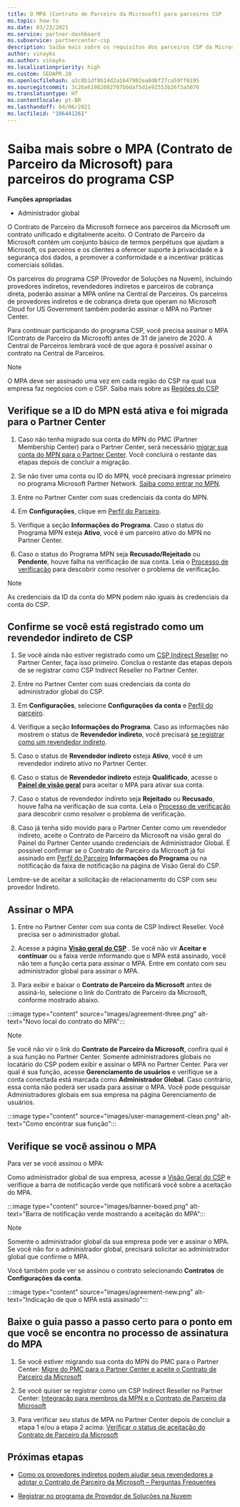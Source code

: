 ```yaml
---
title: O MPA (Contrato de Parceiro da Microsoft) para parceiros CSP
ms.topic: how-to
ms.date: 03/23/2021
ms.service: partner-dashboard
ms.subservice: partnercenter-csp
description: Saiba mais sobre os requisitos dos parceiros CSP da Microsoft para assinar e verificar esse MPA (Contrato de Parceiro da Microsoft) unificado e digitalmente aceito.
author: vinayks
ms.author: vinayks
ms.localizationpriority: high
ms.custom: SEOAPR.20
ms.openlocfilehash: a3c8b1df8b14d2a1647982ea8d6f27ca59ff6195
ms.sourcegitcommit: 3c26a61982082787bbdaf5d1e92553b26f3a5076
ms.translationtype: HT
ms.contentlocale: pt-BR
ms.lasthandoff: 04/06/2021
ms.locfileid: "106441261"
---
```

# <a name="learn-about-the-microsoft-partner-agreement-mpa-for-csp-program-partners"></a>Saiba mais sobre o MPA (Contrato de Parceiro da Microsoft) para parceiros do programa CSP

**Funções apropriadas**

- Administrador global

O Contrato de Parceiro da Microsoft fornece aos parceiros da Microsoft um contrato unificado e digitalmente aceito. O Contrato de Parceiro da Microsoft contém um conjunto básico de termos perpétuos que ajudam a Microsoft, os parceiros e os clientes a oferecer suporte à privacidade e à segurança dos dados, a promover a conformidade e a incentivar práticas comerciais sólidas.

Os parceiros do programa CSP (Provedor de Soluções na Nuvem), incluindo provedores indiretos, revendedores indiretos e parceiros de cobrança direta, poderão assinar a MPA online na Central de Parceiros. Os parceiros de provedores indiretos e de cobrança direta que operam no Microsoft Cloud for US Government também poderão assinar o MPA no Partner Center.

Para continuar participando do programa CSP, você precisa assinar o MPA (Contrato de Parceiro da Microsoft) antes de 31 de janeiro de 2020. A Central de Parceiros lembrará você de que agora é possível assinar o contrato na Central de Parceiros.

>[!NOTE]
>O MPA deve ser assinado uma vez em cada região do CSP na qual sua empresa faz negócios com o CSP. Saiba mais sobre as [Regiões do CSP](regional-authorization-overview.md) 

## <a name="verify-your-mpn-id-is-active-and-migrated-to-partner-center"></a>Verifique se a ID do MPN está ativa e foi migrada para o Partner Center

1. Caso não tenha migrado sua conta do MPN do PMC (Partner Membership Center) para o Partner Center, será necessário [migrar sua conta do MPN para o Partner Center](move-pmc-pc-map.md). Você concluirá o restante das etapas depois de concluir a migração. 

1. Se não tiver uma conta ou ID do MPN, você precisará ingressar primeiro no programa Microsoft Partner Network. [Saiba como entrar no MPN](mpn-create-a-partner-center-account.md).

1. Entre no Partner Center com suas credenciais da conta do MPN.
 
1. Em **Configurações**, clique em [Perfil do Parceiro](https://partner.microsoft.com/pcv/accountsettings/connectedpartnerprofile).

1. Verifique a seção **Informações do Programa**. Caso o status do Programa MPN esteja **Ativo**, você é um parceiro ativo do MPN no Partner Center.
 
1. Caso o status do Programa MPN seja **Recusado/Rejeitado** ou **Pendente**, houve falha na verificação de sua conta. Leia o [Processo de verificação](verification-responses.md) para descobrir como resolver o problema de verificação.



>[!NOTE]
>As credenciais da ID da conta do MPN podem não iguais às credenciais da conta do CSP.

## <a name="confirm-you-are-enrolled-as-a-csp-indirect-reseller"></a>Confirme se você está registrado como um revendedor indireto de CSP

1. Se você ainda não estiver registrado como um [CSP Indirect Reseller](indirect-reseller-tasks-in-partner-center.md) no Partner Center, faça isso primeiro. Conclua o restante das etapas depois de se registrar como CSP Indirect Reseller no Partner Center.

1. Entre no Partner Center com suas credenciais da conta do administrador global do CSP.

1. Em **Configurações**, selecione **Configurações da conta** e [Perfil do parceiro](https://partner.microsoft.com/pcv/accountsettings/partnerprofile).

1. Verifique a seção **Informações do Programa**. Caso as informações não mostrem o status de **Revendedor indireto**, você precisará [se registrar como um revendedor indireto](indirect-reseller-tasks-in-partner-center.md).

1. Caso o status de **Revendedor indireto** esteja **Ativo**, você é um revendedor indireto ativo no Partner Center.
 
4. Caso o status de **Revendedor indireto** esteja **Qualificado**, acesse o [**Painel de visão geral**](https://partner.microsoft.com/pcv/dashboard/overview) para aceitar o MPA para ativar sua conta.
 
1. Caso o status de revendedor indireto seja **Rejeitado** ou **Recusado**, houve falha na verificação de sua conta. Leia o [Processo de verificação](verification-responses.md) para descobrir como resolver o problema de verificação.

1. Caso já tenha sido movido para o Partner Center como um revendedor indireto, aceite o Contrato de Parceiro da Microsoft na visão geral do Painel do Partner Center usando credenciais de Administrador Global. É possível confirmar se o Contrato de Parceiro da Microsoft já foi assinado em [Perfil do Parceiro](https://partner.microsoft.com/pcv/accountsettings/partnerprofile) **Informações do Programa** ou na notificação da faixa de notificação na página de Visão Geral do CSP.

Lembre-se de aceitar a solicitação de relacionamento do CSP com seu provedor Indireto.

## <a name="sign-the-mpa"></a>Assinar o MPA

1. Entre no Partner Center com sua conta de CSP Indirect Reseller. Você precisa ser o administrador global.
1. Acesse a página **[Visão geral do CSP](https://partner.microsoft.com/pcv/dashboard/overview)** .  Se você não vir **Aceitar e continuar** ou a faixa verde informando que o MPA está assinado, você não tem a função certa para assinar o MPA. Entre em contato com seu administrador global para assinar o MPA.

1. Para exibir e baixar o **Contrato de Parceiro da Microsoft** antes de assiná-lo, selecione o link do Contrato de Parceiro da Microsoft, conforme mostrado abaixo.

:::image type="content" source="images/agreement-three.png" alt-text="Novo local do contrato do MPA":::

>[!NOTE]
>Se você não vir o link do **Contrato de Parceiro da Microsoft**, confira qual é a sua função no Partner Center. Somente administradores globais no locatário do CSP podem exibir e assinar o MPA no Partner Center. Para ver qual é sua função, acesse **Gerenciamento de usuários** e verifique se a conta conectada está marcada como **Administrador Global**. Caso contrário, essa conta não poderá ser usada para assinar o MPA. Você pode pesquisar Administradores globais em sua empresa na página Gerenciamento de usuários.

:::image type="content" source="images/user-management-clean.png" alt-text="Como encontrar sua função":::

## <a name="verify-that-you-have-signed-the-mpa"></a>Verifique se você assinou o MPA

Para ver se você assinou o MPA:

 Como administrador global de sua empresa, acesse a [Visão Geral do CSP](https://partner.microsoft.com/pcv/dashboard/overview) e verifique a barra de notificação verde que notificará você sobre a aceitação do MPA.

 
:::image type="content" source="images/banner-boxed.png" alt-text="Barra de notificação verde mostrando a aceitação do MPA":::

>[!NOTE]
>Somente o administrador global da sua empresa pode ver e assinar o MPA. Se você não for o administrador global, precisará solicitar ao administrador global que confirme o MPA.

Você também pode ver se assinou o contrato selecionando **Contratos** de **Configurações da conta**.

:::image type="content" source="images/agreement-new.png" alt-text="Indicação de que o MPA está assinado":::


## <a name="download-the-step-by-step-guide-thats-right-for-where-you-are-in-the-mpa-signing-process"></a>Baixe o guia passo a passo certo para o ponto em que você se encontra no processo de assinatura do MPA

1. Se você estiver migrando sua conta do MPN do PMC para o Partner Center: [Migre do PMC para o Partner Center e aceite o Contrato de Parceiro da Microsoft](https://assetsprod.microsoft.com/mpn/migrate-pmc-pc-mpa-guide.pptx)

2. Se você quiser se registrar como um CSP Indirect Reseller no Partner Center: [Integração para membros da MPN e o Contrato de Parceiro da Microsoft](https://assetsprod.microsoft.com/mpn/onboard-pc-csp-mpn-mpa-guide.pptx)

3. Para verificar seu status de MPA no Partner Center depois de concluir a etapa 1 e/ou a etapa 2 acima: [Verificar o status de aceitação do Contrato de Parceiro da Microsoft](https://assetsprod.microsoft.com/mpn/verify-mpa-acceptance-status.pptx)
 
## <a name="next-steps"></a>Próximas etapas

- [Como os provedores indiretos podem ajudar seus revendedores a adotar o Contrato de Parceiro da Microsoft – Perguntas Frequentes](mpa-indirect-provider-faq.md)

- [Registrar no programa de Provedor de Soluções na Nuvem](indirect-reseller-tasks-in-partner-center.md)
